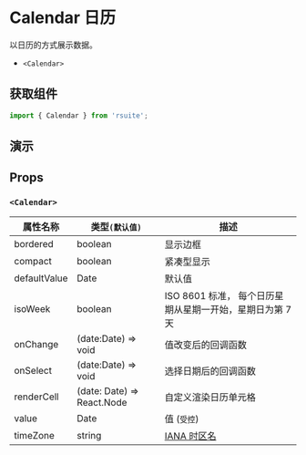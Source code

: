 # Calendar 日历

以日历的方式展示数据。

- `<Calendar>`

## 获取组件

```js
import { Calendar } from 'rsuite';
```

## 演示

<!--{demo}-->

## Props

### `<Calendar>`

| 属性名称     | 类型`(默认值)`             | 描述                                                      |
| ------------ | -------------------------- | --------------------------------------------------------- |
| bordered     | boolean                    | 显示边框                                                  |
| compact      | boolean                    | 紧凑型显示                                                |
| defaultValue | Date                       | 默认值                                                    |
| isoWeek      | boolean                    | ISO 8601 标准， 每个日历星期从星期一开始，星期日为第 7 天 |
| onChange     | (date:Date) => void        | 值改变后的回调函数                                        |
| onSelect     | (date:Date) => void        | 选择日期后的回调函数                                      |
| renderCell   | (date: Date) => React.Node | 自定义渲染日历单元格                                      |
| value        | Date                       | 值 (`受控`)                                               |
| timeZone     | string                     | [IANA 时区名](https://en.wikipedia.org/wiki/List_of_tz_database_time_zones)  |
